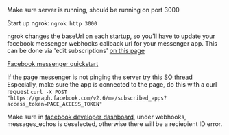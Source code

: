 Make sure server is running, should be running on port 3000

Start up ngrok: `ngrok http 3000`

ngrok changes the baseUrl on each startup, so you'll have to update your facebook messenger webhooks callback url for your messenger app. This can be done via 'edit subscriptions' [on this page](https://developers.facebook.com/apps/1839348233033683/webhooks/)

[Facebook messenger quickstart](https://developers.facebook.com/docs/messenger-platform/getting-started/quick-start)

If the page messenger is not pinging the server try this [SO thread](https://stackoverflow.com/questions/36803570/facebook-messenger-webhook-setup-but-not-triggered?utm_medium=organic&utm_source=google_rich_qa&utm_campaign=google_rich_qa)
Especially, make sure the app is connected to the page, do this with a curl request `curl -X POST "https://graph.facebook.com/v2.6/me/subscribed_apps?access_token=PAGE_ACCESS_TOKEN"`

Make sure in [facebook developer dashboard](https://developers.facebook.com/apps/1839348233033683/messenger/settings/), under webhooks, messages_echos is deselected, otherwise there will be a reciepient ID error.  